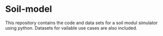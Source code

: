 # Soil-model
This repository contains the code and data sets for a soil modul simulator using python. Datasets for vailable use cases are also included.
